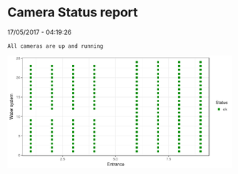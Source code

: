 Camera Status report
================
17/05/2017 - 04:19:26

    All cameras are up and running

![](camreport_files/figure-markdown_github/unnamed-chunk-2-1.png)
